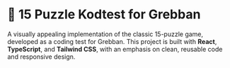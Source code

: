 # 🎨 15 Puzzle Kodtest for Grebban

A visually appealing implementation of the classic 15-puzzle game, developed as a coding test for Grebban. This project is built with **React**, **TypeScript**, and **Tailwind CSS**, with an emphasis on clean, reusable code and responsive design.
